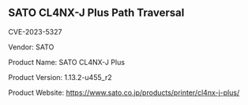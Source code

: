 ## SATO CL4NX-J Plus Path Traversal

CVE-2023-5327

Vendor: SATO

Product Name: SATO CL4NX-J Plus

Product Version: 1.13.2-u455_r2

Product Website: https://www.sato.co.jp/products/printer/cl4nx-j-plus/
